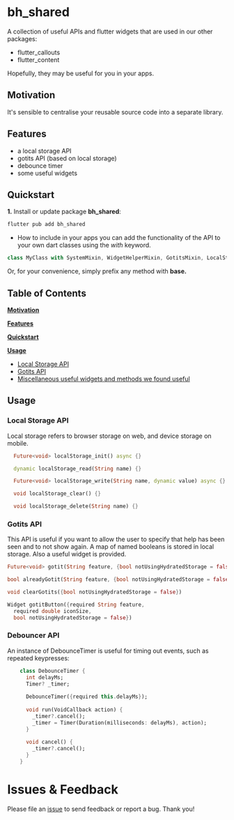 <!-- This file uses generated code. Visit https://pub.dev/packages/readme_helper for usage information. -->
# bh_shared

<!-- #include 1.readme-intro.md -->
A collection of useful APIs and flutter widgets that are used in our other packages:

- flutter_callouts
- flutter_content

Hopefully, they may be useful for you in your apps.
<!-- // end of #include -->

<!-- #include readme-motivation.md -->
## Motivation

It's sensible to centralise your reusable source code into a separate library.
<!-- // end of #include -->

<!-- #include readme-features.md -->
## Features
- a local storage API
- gotits API (based on local storage)
- debounce timer
- some useful widgets
<!-- // end of #include -->

<!-- #include readme-quickstart.md -->
## Quickstart

**1.** Install or update package **bh_shared**:
```bash
flutter pub add bh_shared
```

- How to include in your apps
you can add the functionality of the API to your own dart classes using the *with* keyword.

```dart
class MyClass with SystemMixin, WidgetHelperMixin, GotitsMixin, LocalStorageMixin, CanvasMixin {}
```
Or, for your convenience, simply prefix any method with __base.__
<!-- // end of #include -->

<!-- #toc -->
## Table of Contents

[**Motivation**](#motivation)

[**Features**](#features)

[**Quickstart**](#quickstart)

[**Usage**](#usage)
- [Local Storage API](#local-storage-api)
- [Gotits API](#gotits-api)
- [Miscellaneous useful widgets and methods we found useful](#miscellaneous-useful-widgets-and-methods-we-found-useful)
<!-- // end of #toc -->

<!-- #include readme-usage.md -->
## Usage
### Local Storage API

Local storage refers to browser storage on web, and device storage on mobile.

```dart
  Future<void> localStorage_init() async {}

  dynamic localStorage_read(String name) {}

  Future<void> localStorage_write(String name, dynamic value) async {}

  void localStorage_clear() {}

  void localStorage_delete(String name) {}
```

### Gotits API

This API is useful if you want to allow the user to specify that help has been seen and to not show again. 
A map of named booleans is stored in local storage.
Also a useful widget is provided.

```dart
Future<void> gotit(String feature, {bool notUsingHydratedStorage = false})

bool alreadyGotit(String feature, {bool notUsingHydratedStorage = false})

void clearGotits({bool notUsingHydratedStorage = false})

Widget gotitButton({required String feature,
  required double iconSize,
  bool notUsingHydratedStorage = false})
```

### Debouncer API

An instance of DebounceTimer is useful for timing out events, such as repeated keypresses:

```dart
    class DebounceTimer {
      int delayMs;
      Timer? _timer;
    
      DebounceTimer({required this.delayMs});
    
      void run(VoidCallback action) {
        _timer?.cancel();
        _timer = Timer(Duration(milliseconds: delayMs), action);
      }
    
      void cancel() {
        _timer?.cancel();
      }
    }
```

# Issues & Feedback
Please file an [issue](https://github.com/biancashouse/bh_shared/issues) to send feedback or report a bug. Thank you!